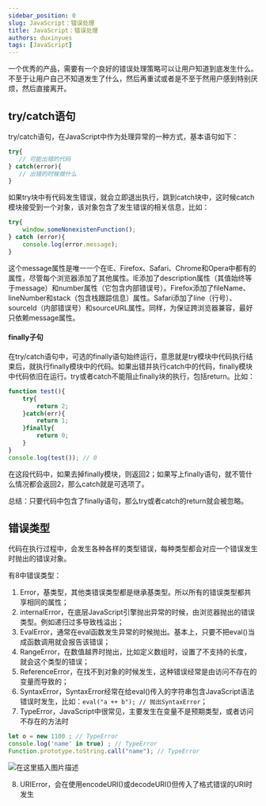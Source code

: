 ```yaml
---
sidebar_position: 0
slug: JavaScript：错误处理
title: JavaScript：错误处理
authors: duxinyues
tags: [JavaScript]
---
```

一个优秀的产品，需要有一个良好的错误处理策略可以让用户知道到底发生什么。不至于让用户自己不知道发生了什么，然后再重试或者是不至于然用户感到特别厌烦，然后直接离开。

## try/catch语句

try/catch语句，在JavaScript中作为处理异常的一种方式，基本语句如下：

```javascript
try{
   // 可能出错的代码
} catch(error){
   // 出错的时候做什么
}
```
如果try块中有代码发生错误，就会立即退出执行，跳到catch块中，这时候catch模块接受到一个对象，该对象包含了发生错误的相关信息，比如：

```javascript
try{
	window.someNonexistenFunction();
} catch (error){
	console.log(error.message);
}
```

这个message属性是唯一一个在IE、Firefox、Safari、Chrome和Opera中都有的属性，尽管每个浏览器添加了其他属性。IE添加了description属性（其值始终等于message）和number属性（它包含内部错误号）。Firefox添加了fileName、lineNumber和stack（包含栈跟踪信息）属性。Safari添加了line（行号）、sourceId（内部错误号）和sourceURL属性。同样，为保证跨浏览器兼容，最好只依赖message属性。


####  finally子句
在try/catch语句中，可选的finally语句始终运行，意思就是try模块中代码执行结束后，就执行finally模块中的代码。如果出错并执行catch中的代码，finally模块中代码依旧在运行。try或者catch不能阻止finally块的执行，包括return。比如：

```javascript
function test(){
	try{
		return 2;
	}catch(err){
		return 1;
	}finally{
		return 0;
	}
}
console.log(test()); // 0
```
在这段代码中，如果去掉finally模块，则返回2；如果写上finally语句，就不管什么情况都会返回2，那么catch就是可选项了。

总结：只要代码中包含了finally语句，那么try或者catch的return就会被忽略。

## 错误类型
代码在执行过程中，会发生各种各样的类型错误，每种类型都会对应一个错误发生时抛出的错误对象。

有8中错误类型：
1. Error，基类型，其他类错误类型都是继承基类型。所以所有的错误类型都共享相同的属性；
2. internalError，在底层JavaScript引擎抛出异常的时候，由浏览器抛出的错误类型。例如递归过多导致栈溢出；
3. EvalError，通常在eval函数发生异常的时候抛出。基本上，只要不把eval()当成函数调用就会报告该错误；
4. RangeError，在数值越界时抛出，比如定义数组时，设置了不支持的长度，就会这个类型的错误；
5. ReferenceError，在找不到对象的时候发生，这种错误经常是由访问不存在的变量而导致的；
6. SyntaxError，SyntaxError经常在给eval()传入的字符串包含JavaScript语法错误时发生，比如：`eval("a ++ b"); // 抛出SyntaxError`；
7. TypeError，JavaScript中很常见，主要发生在变量不是预期类型，或者访问不存在的方法时

```javascript
let o = new 1100 ; // TypeError
console.log('name' in true) ; // TypeError
Function.prototype.toString.call("name"); // TypeError
```
![在这里插入图片描述](https://img-blog.csdnimg.cn/20227d3ef5324a9d904d112f351c694a.png)

8. URIError，会在使用encodeURI()或decodeURI()但传入了格式错误的URI时发生

